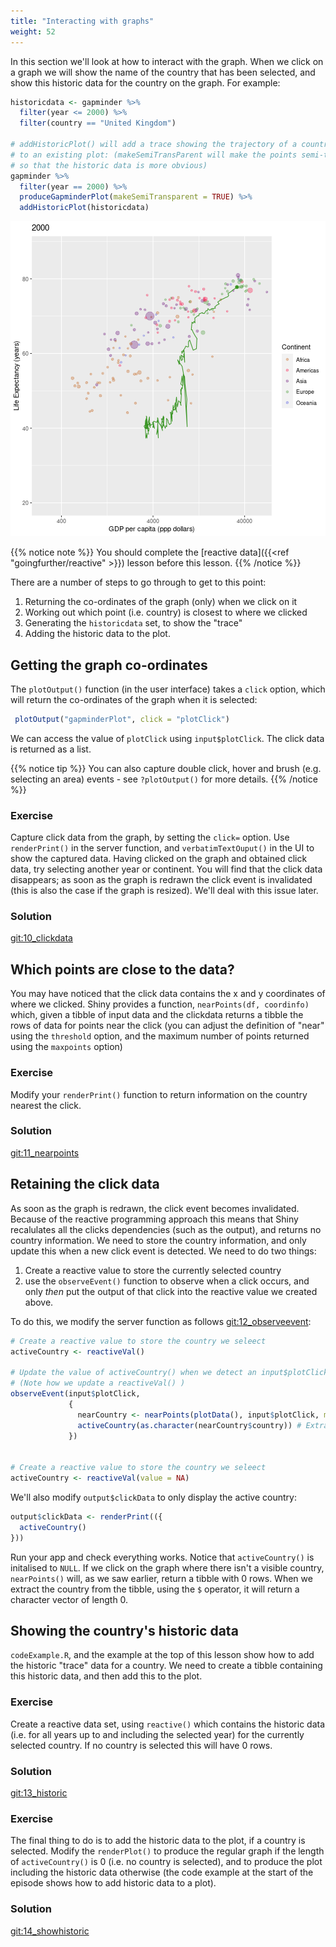 ```yaml
---
title: "Interacting with graphs"
weight: 52
---
```


In this section we'll look at how to interact with the graph.  When we click on a graph we will show the name of the country that has been selected, and show this historic data for the country on the graph. For example:





```r
historicdata <- gapminder %>% 
  filter(year <= 2000) %>% 
  filter(country == "United Kingdom")

# addHistoricPlot() will add a trace showing the trajectory of a country
# to an existing plot: (makeSemiTransParent will make the points semi-transparent
# so that the historic data is more obvious)
gapminder %>% 
  filter(year == 2000) %>% 
  produceGapminderPlot(makeSemiTransparent = TRUE) %>% 
  addHistoricPlot(historicdata)
```

![plot of chunk unnamed-chunk-2](figure/unnamed-chunk-2-1.png)


{{% notice note %}}
You should complete the [reactive data]({{<ref "goingfurther/reactive" >}}) lesson before this lesson.
{{% /notice %}}

There are a number of steps to go through to get to this point:

1. Returning the co-ordinates of the graph (only) when we click on it
2. Working out which point (i.e. country) is closest to where we clicked
3. Generating the `historicdata` set, to show the "trace"
4. Adding the historic data to the plot.

## Getting the graph co-ordinates

The `plotOutput()` function (in the user interface) takes a `click` option, which will return the co-ordinates of the graph when it is selected:


```r
 plotOutput("gapminderPlot", click = "plotClick")
```

We can access the value of `plotClick` using `input$plotClick`.  The click data is returned as a list.

{{% notice tip %}}
You can also capture double click, hover and brush (e.g. selecting an area) events - see `?plotOutput()` for more details.
{{% /notice %}}

### Exercise

Capture click data from the graph, by setting the `click=` option.   Use `renderPrint()` in the server function, and `verbatimTextOuput()` in the UI to show the captured data.   Having clicked on the graph and obtained click data, try selecting another year or continent.  You will find that the click data disappears; as soon as the graph is redrawn the click event is invalidated (this is also the case if the graph is resized).  We'll deal with this issue later.

### Solution

[git:10_clickdata](https://github.com/UoMResearchIT/r-shiny-course-materials/commit/f44d98ccf9574ac8684f2ca8faa8cd09ac9a6c01)

## Which points are close to the data?

You may have noticed that the click data contains the x and y coordinates of where we clicked.  Shiny provides a function, `nearPoints(df, coordinfo)` which, given a tibble of input data and the clickdata returns a tibble the rows of data for points near the click (you can adjust the definition of "near" using the `threshold` option, and the maximum number of points returned using the `maxpoints` option)

### Exercise

Modify your `renderPrint()` function to return information on the country nearest the click.

### Solution

[git:11_nearpoints](https://github.com/UoMResearchIT/r-shiny-course-materials/commit/ee34c67388e004696870d446e3e51b05b43c858e)

##  Retaining the click data

As soon as the graph is redrawn, the click event becomes invalidated.  Because of the reactive programming approach this means that Shiny recalulates all the clicks dependencies (such as the output), and returns no country information.  We need to store the country information, and only update this when a new click event is detected.  We need to do two things:

1. Create a reactive value to store the currently selected country
2. use the `observeEvent()` function to observe when a click occurs, and only *then* put the output of that click into the reactive value we created above.

To do this, we modify the server function as follows [git:12_observeevent](https://github.com/UoMResearchIT/r-shiny-course-materials/commit/d3fc11f305c9d0a4e163c82d549ccb88644b55bf):


```r
# Create a reactive value to store the country we seleect
activeCountry <- reactiveVal()

# Update the value of activeCountry() when we detect an input$plotClick event
# (Note how we update a reactiveVal() )
observeEvent(input$plotClick, 
             {
               nearCountry <- nearPoints(plotData(), input$plotClick, maxpoints = 1)
               activeCountry(as.character(nearCountry$country)) # Extract just the country name and assign it to activeCountry()
             })


# Create a reactive value to store the country we seleect
activeCountry <- reactiveVal(value = NA)
```

We'll also modify `output$clickData` to only display the active country:


```r
output$clickData <- renderPrint(({
  activeCountry()
}))
```

Run your app and check everything works.  Notice that `activeCountry()` is initalised to `NULL`.  If we click on the graph where there isn't a visible country, `nearPoints()` will, as we saw earlier, return a tibble with 0 rows.  When we extract the country from the tibble, using the `$` operator, it will return a character vector of length 0.

## Showing the country's historic data

`codeExample.R`, and the example at the top of this lesson show how to add the historic "trace" data for a country.  We need to create a tibble containing this historic data, and then add this to the plot.

### Exercise

Create a reactive data set, using `reactive()` which contains the historic data (i.e. for all years up to and including the selected year) for the currently selected country.  If no country is selected this will have 0 rows. 

### Solution

[git:13_historic](https://github.com/UoMResearchIT/r-shiny-course-materials/commit/be7716137481d0c46b87b01d43bf0ebaff48328a)

### Exercise

The final thing to do is to add the historic data to the plot, if a country is selected. Modify the `renderPlot()` to produce the regular graph if the length of `activeCountry()` is 0 (i.e. no country is selected), and to produce the  plot including the historic data otherwise (the code example at the start of the episode shows how to add historic data to a plot). 

### Solution

[git:14_showhistoric](https://github.com/UoMResearchIT/r-shiny-course-materials/commit/89c591b10256f7bc7ad0a6cee6c258f1482137a3)







